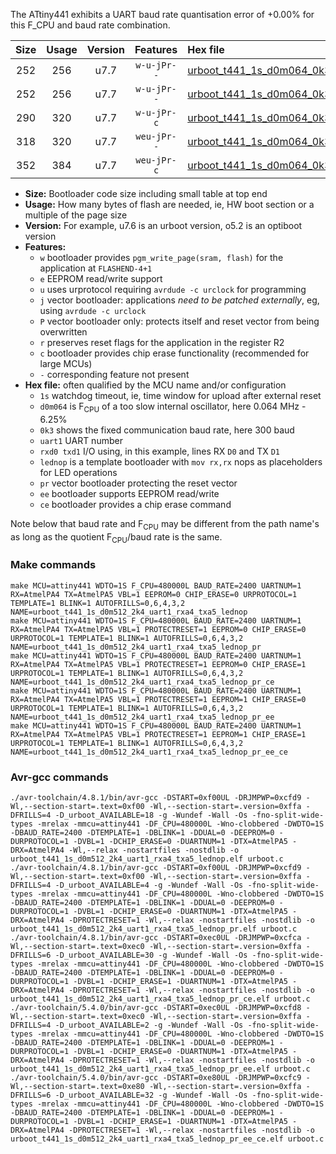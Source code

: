 The ATtiny441 exhibits a UART baud rate quantisation error of +0.00% for this F_CPU and baud rate combination.

|Size|Usage|Version|Features|Hex file|
|:-:|:-:|:-:|:-:|:--|
|252|256|u7.7|`w-u-jPr--`|[urboot_t441_1s_d0m064_0k3_uart1_rxa4_txa5_lednop.hex](https://raw.githubusercontent.com/stefanrueger/urboot.hex/main/u7.7/mcus/attiny441/watchdog_1_s/internal_oscillator_d-6.25%25/%2B0m064000_hz/%2B%2B%2B0k3_baud/uart1_rxa4_txa5/lednop/urboot_t441_1s_d0m064_0k3_uart1_rxa4_txa5_lednop.hex)|
|252|256|u7.7|`w-u-jPr--`|[urboot_t441_1s_d0m064_0k3_uart1_rxa4_txa5_lednop_pr.hex](https://raw.githubusercontent.com/stefanrueger/urboot.hex/main/u7.7/mcus/attiny441/watchdog_1_s/internal_oscillator_d-6.25%25/%2B0m064000_hz/%2B%2B%2B0k3_baud/uart1_rxa4_txa5/lednop/urboot_t441_1s_d0m064_0k3_uart1_rxa4_txa5_lednop_pr.hex)|
|290|320|u7.7|`w-u-jPr-c`|[urboot_t441_1s_d0m064_0k3_uart1_rxa4_txa5_lednop_pr_ce.hex](https://raw.githubusercontent.com/stefanrueger/urboot.hex/main/u7.7/mcus/attiny441/watchdog_1_s/internal_oscillator_d-6.25%25/%2B0m064000_hz/%2B%2B%2B0k3_baud/uart1_rxa4_txa5/lednop/urboot_t441_1s_d0m064_0k3_uart1_rxa4_txa5_lednop_pr_ce.hex)|
|318|320|u7.7|`weu-jPr--`|[urboot_t441_1s_d0m064_0k3_uart1_rxa4_txa5_lednop_pr_ee.hex](https://raw.githubusercontent.com/stefanrueger/urboot.hex/main/u7.7/mcus/attiny441/watchdog_1_s/internal_oscillator_d-6.25%25/%2B0m064000_hz/%2B%2B%2B0k3_baud/uart1_rxa4_txa5/lednop/urboot_t441_1s_d0m064_0k3_uart1_rxa4_txa5_lednop_pr_ee.hex)|
|352|384|u7.7|`weu-jPr-c`|[urboot_t441_1s_d0m064_0k3_uart1_rxa4_txa5_lednop_pr_ee_ce.hex](https://raw.githubusercontent.com/stefanrueger/urboot.hex/main/u7.7/mcus/attiny441/watchdog_1_s/internal_oscillator_d-6.25%25/%2B0m064000_hz/%2B%2B%2B0k3_baud/uart1_rxa4_txa5/lednop/urboot_t441_1s_d0m064_0k3_uart1_rxa4_txa5_lednop_pr_ee_ce.hex)|

- **Size:** Bootloader code size including small table at top end
- **Usage:** How many bytes of flash are needed, ie, HW boot section or a multiple of the page size
- **Version:** For example, u7.6 is an urboot version, o5.2 is an optiboot version
- **Features:**
  + `w` bootloader provides `pgm_write_page(sram, flash)` for the application at `FLASHEND-4+1`
  + `e` EEPROM read/write support
  + `u` uses urprotocol requiring `avrdude -c urclock` for programming
  + `j` vector bootloader: applications *need to be patched externally*, eg, using `avrdude -c urclock`
  + `P` vector bootloader only: protects itself and reset vector from being overwritten
  + `r` preserves reset flags for the application in the register R2
  + `c` bootloader provides chip erase functionality (recommended for large MCUs)
  + `-` corresponding feature not present
- **Hex file:** often qualified by the MCU name and/or configuration
  + `1s` watchdog timeout, ie, time window for upload after external reset
  + `d0m064` is F<sub>CPU</sub> of a too slow internal oscillator, here 0.064 MHz - 6.25%
  + `0k3` shows the fixed communication baud rate, here 300 baud
  + `uart1` UART number
  + `rxd0 txd1` I/O using, in this example, lines RX `D0` and TX `D1`
  + `lednop` is a template bootloader with `mov rx,rx` nops as placeholders for LED operations
  + `pr` vector bootloader protecting the reset vector
  + `ee` bootloader supports EEPROM read/write
  + `ce` bootloader provides a chip erase command


Note below that baud rate and F<sub>CPU</sub> may be different from the path name's as long as the quotient F<sub>CPU</sub>/baud rate is the same.

### Make commands
```
make MCU=attiny441 WDTO=1S F_CPU=480000L BAUD_RATE=2400 UARTNUM=1 RX=AtmelPA4 TX=AtmelPA5 VBL=1 EEPROM=0 CHIP_ERASE=0 URPROTOCOL=1 TEMPLATE=1 BLINK=1 AUTOFRILLS=0,6,4,3,2 NAME=urboot_t441_1s_d0m512_2k4_uart1_rxa4_txa5_lednop
make MCU=attiny441 WDTO=1S F_CPU=480000L BAUD_RATE=2400 UARTNUM=1 RX=AtmelPA4 TX=AtmelPA5 VBL=1 PROTECTRESET=1 EEPROM=0 CHIP_ERASE=0 URPROTOCOL=1 TEMPLATE=1 BLINK=1 AUTOFRILLS=0,6,4,3,2 NAME=urboot_t441_1s_d0m512_2k4_uart1_rxa4_txa5_lednop_pr
make MCU=attiny441 WDTO=1S F_CPU=480000L BAUD_RATE=2400 UARTNUM=1 RX=AtmelPA4 TX=AtmelPA5 VBL=1 PROTECTRESET=1 EEPROM=0 CHIP_ERASE=1 URPROTOCOL=1 TEMPLATE=1 BLINK=1 AUTOFRILLS=0,6,4,3,2 NAME=urboot_t441_1s_d0m512_2k4_uart1_rxa4_txa5_lednop_pr_ce
make MCU=attiny441 WDTO=1S F_CPU=480000L BAUD_RATE=2400 UARTNUM=1 RX=AtmelPA4 TX=AtmelPA5 VBL=1 PROTECTRESET=1 EEPROM=1 CHIP_ERASE=0 URPROTOCOL=1 TEMPLATE=1 BLINK=1 AUTOFRILLS=0,6,4,3,2 NAME=urboot_t441_1s_d0m512_2k4_uart1_rxa4_txa5_lednop_pr_ee
make MCU=attiny441 WDTO=1S F_CPU=480000L BAUD_RATE=2400 UARTNUM=1 RX=AtmelPA4 TX=AtmelPA5 VBL=1 PROTECTRESET=1 EEPROM=1 CHIP_ERASE=1 URPROTOCOL=1 TEMPLATE=1 BLINK=1 AUTOFRILLS=0,6,4,3,2 NAME=urboot_t441_1s_d0m512_2k4_uart1_rxa4_txa5_lednop_pr_ee_ce
```

### Avr-gcc commands
```
./avr-toolchain/4.8.1/bin/avr-gcc -DSTART=0xf00UL -DRJMPWP=0xcfd9 -Wl,--section-start=.text=0xf00 -Wl,--section-start=.version=0xffa -DFRILLS=4 -D_urboot_AVAILABLE=18 -g -Wundef -Wall -Os -fno-split-wide-types -mrelax -mmcu=attiny441 -DF_CPU=480000L -Wno-clobbered -DWDTO=1S -DBAUD_RATE=2400 -DTEMPLATE=1 -DBLINK=1 -DDUAL=0 -DEEPROM=0 -DURPROTOCOL=1 -DVBL=1 -DCHIP_ERASE=0 -DUARTNUM=1 -DTX=AtmelPA5 -DRX=AtmelPA4 -Wl,--relax -nostartfiles -nostdlib -o urboot_t441_1s_d0m512_2k4_uart1_rxa4_txa5_lednop.elf urboot.c
./avr-toolchain/4.8.1/bin/avr-gcc -DSTART=0xf00UL -DRJMPWP=0xcfd9 -Wl,--section-start=.text=0xf00 -Wl,--section-start=.version=0xffa -DFRILLS=4 -D_urboot_AVAILABLE=4 -g -Wundef -Wall -Os -fno-split-wide-types -mrelax -mmcu=attiny441 -DF_CPU=480000L -Wno-clobbered -DWDTO=1S -DBAUD_RATE=2400 -DTEMPLATE=1 -DBLINK=1 -DDUAL=0 -DEEPROM=0 -DURPROTOCOL=1 -DVBL=1 -DCHIP_ERASE=0 -DUARTNUM=1 -DTX=AtmelPA5 -DRX=AtmelPA4 -DPROTECTRESET=1 -Wl,--relax -nostartfiles -nostdlib -o urboot_t441_1s_d0m512_2k4_uart1_rxa4_txa5_lednop_pr.elf urboot.c
./avr-toolchain/4.8.1/bin/avr-gcc -DSTART=0xec0UL -DRJMPWP=0xcfca -Wl,--section-start=.text=0xec0 -Wl,--section-start=.version=0xffa -DFRILLS=6 -D_urboot_AVAILABLE=30 -g -Wundef -Wall -Os -fno-split-wide-types -mrelax -mmcu=attiny441 -DF_CPU=480000L -Wno-clobbered -DWDTO=1S -DBAUD_RATE=2400 -DTEMPLATE=1 -DBLINK=1 -DDUAL=0 -DEEPROM=0 -DURPROTOCOL=1 -DVBL=1 -DCHIP_ERASE=1 -DUARTNUM=1 -DTX=AtmelPA5 -DRX=AtmelPA4 -DPROTECTRESET=1 -Wl,--relax -nostartfiles -nostdlib -o urboot_t441_1s_d0m512_2k4_uart1_rxa4_txa5_lednop_pr_ce.elf urboot.c
./avr-toolchain/5.4.0/bin/avr-gcc -DSTART=0xec0UL -DRJMPWP=0xcfd8 -Wl,--section-start=.text=0xec0 -Wl,--section-start=.version=0xffa -DFRILLS=4 -D_urboot_AVAILABLE=2 -g -Wundef -Wall -Os -fno-split-wide-types -mrelax -mmcu=attiny441 -DF_CPU=480000L -Wno-clobbered -DWDTO=1S -DBAUD_RATE=2400 -DTEMPLATE=1 -DBLINK=1 -DDUAL=0 -DEEPROM=1 -DURPROTOCOL=1 -DVBL=1 -DCHIP_ERASE=0 -DUARTNUM=1 -DTX=AtmelPA5 -DRX=AtmelPA4 -DPROTECTRESET=1 -Wl,--relax -nostartfiles -nostdlib -o urboot_t441_1s_d0m512_2k4_uart1_rxa4_txa5_lednop_pr_ee.elf urboot.c
./avr-toolchain/5.4.0/bin/avr-gcc -DSTART=0xe80UL -DRJMPWP=0xcfc9 -Wl,--section-start=.text=0xe80 -Wl,--section-start=.version=0xffa -DFRILLS=6 -D_urboot_AVAILABLE=32 -g -Wundef -Wall -Os -fno-split-wide-types -mrelax -mmcu=attiny441 -DF_CPU=480000L -Wno-clobbered -DWDTO=1S -DBAUD_RATE=2400 -DTEMPLATE=1 -DBLINK=1 -DDUAL=0 -DEEPROM=1 -DURPROTOCOL=1 -DVBL=1 -DCHIP_ERASE=1 -DUARTNUM=1 -DTX=AtmelPA5 -DRX=AtmelPA4 -DPROTECTRESET=1 -Wl,--relax -nostartfiles -nostdlib -o urboot_t441_1s_d0m512_2k4_uart1_rxa4_txa5_lednop_pr_ee_ce.elf urboot.c
```

